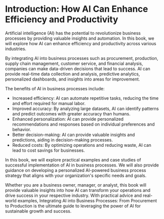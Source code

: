 Introduction: How AI Can Enhance Efficiency and Productivity
============================================================

Artificial intelligence (AI) has the potential to revolutionize business processes by providing valuable insights and automation. In this book, we will explore how AI can enhance efficiency and productivity across various industries.

By integrating AI into business processes such as procurement, production, supply chain management, customer service, and financial analysis, companies can make data-driven decisions that lead to success. AI can provide real-time data collection and analysis, predictive analytics, personalized dashboards, and insights into areas for improvement.

The benefits of AI in business processes include:

* Increased efficiency: AI can automate repetitive tasks, reducing the time and effort required for manual labor.
* Improved accuracy: By analyzing large datasets, AI can identify patterns and predict outcomes with greater accuracy than humans.
* Enhanced personalization: AI can provide personalized recommendations and responses based on individual preferences and behavior.
* Better decision-making: AI can provide valuable insights and predictions, aiding in decision-making processes.
* Reduced costs: By optimizing operations and reducing waste, AI can lead to cost savings for businesses.

In this book, we will explore practical examples and case studies of successful implementation of AI in business processes. We will also provide guidance on developing a personalized AI-powered business process strategy that aligns with your organization's specific needs and goals.

Whether you are a business owner, manager, or analyst, this book will provide valuable insights into how AI can transform your operations and drive success in your respective industry. With practical advice and real-world examples, Integrating AI into Business Processes: From Procurement to Production is the ultimate guide to leveraging the power of AI for sustainable growth and success.

